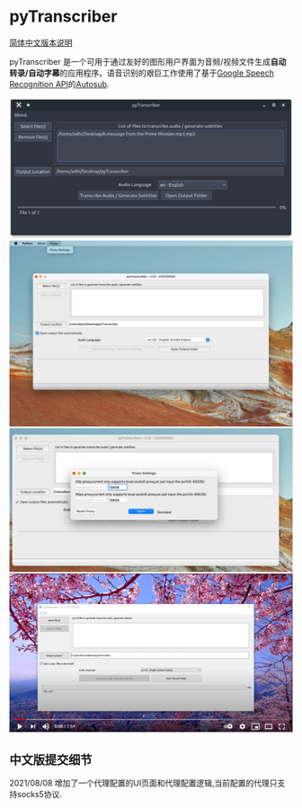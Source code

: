 # pyTranscriber
[简体中文版本说明](README.md)

pyTranscriber 是一个可用于通过友好的图形用户界面为音频/视频文件生成<b>自动转录/自动字幕</b>的应用程序。语音识别的艰巨工作使用了基于<a href="https://cloud.google.com/speech/">Google Speech Recognition API</a>的<a href="https://github.com /agemanidis/autosub">Autosub</a>.
<br>
<br>
![pyTranscriber1](doc/screenshot3.png?raw=true "pyTranscriber")
![Proxy menu](doc/proxy_menu.jpg)
![Proxy Config](doc/proxy_config.jpg)
<br>
[![Watch the video](doc/pyTranscriber.png)](https://youtu.be/DJFpklDnyA4)

## 中文版提交细节

2021/08/08 增加了一个代理配置的UI页面和代理配置逻辑,当前配置的代理只支持socks5协议.